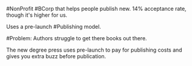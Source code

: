 #NonProfit #BCorp that helps people publish new. 14% acceptance rate, though it's higher for us. 

Uses a pre-launch #Publishing model. 

#Problem: Authors struggle to get there books out there. 

The new degree press uses pre-launch to pay for publishing costs and gives you extra buzz before publication. 